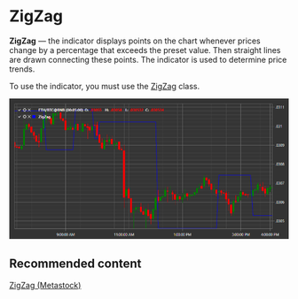 # ZigZag

**ZigZag** — the indicator displays points on the chart whenever prices change by a percentage that exceeds the preset value. Then straight lines are drawn connecting these points. The indicator is used to determine price trends. 

To use the indicator, you must use the [ZigZag](xref:StockSharp.Algo.Indicators.ZigZag) class. 

![IndicatorZigZag](../images/IndicatorZigZag.png)

## Recommended content

[ZigZag (Metastock)](IndicatorZigZagEquis.md)
